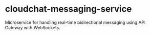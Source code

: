 # cloudchat-messaging-service
Microservice for handling real-time bidirectional messaging using API Gateway with WebSockets.
